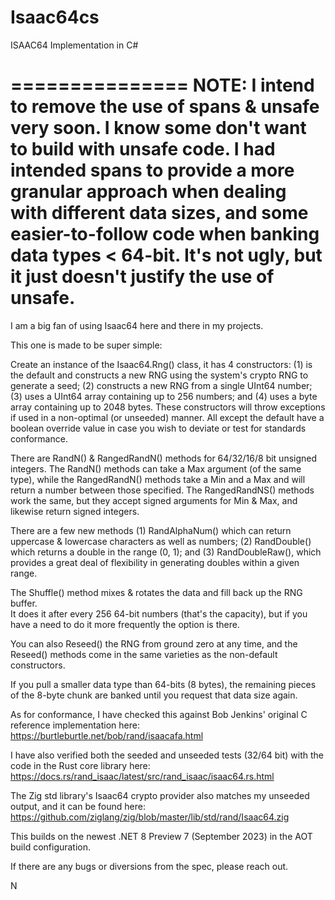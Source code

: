 # Isaac64cs

ISAAC64 Implementation in C#

===============
NOTE: I intend to remove the use of spans & unsafe very soon.  I know some don't want
to build with unsafe code. I had intended spans to provide a more granular approach
when dealing with different data sizes, and some easier-to-follow code when
banking data types < 64-bit.  It's not ugly, but it just doesn't justify the
use of unsafe.
===============

I am a big fan of using Isaac64 here and there in my projects.

This one is made to be super simple:

Create an instance of the Isaac64.Rng() class, it has 4 constructors: (1) is the default
and constructs a new RNG using the system's crypto RNG to generate a seed; (2) constructs
a new RNG from a single UInt64 number; (3) uses a UInt64 array containing up to 256
numbers; and (4) uses a byte array containing up to 2048 bytes.  These constructors
will throw exceptions if used in a non-optimal (or unseeded) manner.  All except the
default have a boolean override value in case you wish to deviate or test for
standards conformance.

There are RandN() & RangedRandN() methods for 64/32/16/8 bit unsigned integers.
The RandN() methods can take a Max argument (of the same type), while the 
RangedRandN() methods take a Min and a Max and will return a number between
those specified. The RangedRandNS() methods work the same, but they accept
signed arguments for Min & Max, and likewise return signed integers.

There are a few new methods (1) RandAlphaNum() which can return uppercase &
lowercase characters as well as numbers; (2) RandDouble() which returns a
double in the range (0, 1); and (3) RandDoubleRaw(), which provides a great
deal of flexibility in generating doubles within a given range.

The Shuffle() method mixes & rotates the data and fill back up the RNG buffer.  
It does it after every 256 64-bit numbers (that's the capacity), but if you have 
a need to do it more frequently the option is there.

You can also Reseed() the RNG from ground zero at any time, and the Reseed()
methods come in the same varieties as the non-default constructors.

If you pull a smaller data type than 64-bits (8 bytes), the remaining pieces 
of the 8-byte chunk are banked until you request that data size again.

As for conformance, I have checked this against Bob Jenkins' original C reference
implementation here: https://burtleburtle.net/bob/rand/isaacafa.html

I have also verified both the seeded and unseeded tests (32/64 bit) with the 
code in the Rust core library here: https://docs.rs/rand_isaac/latest/src/rand_isaac/isaac64.rs.html

The Zig std library's Isaac64 crypto provider also matches my unseeded output,
and it can be found here: https://github.com/ziglang/zig/blob/master/lib/std/rand/Isaac64.zig

This builds on the newest .NET 8 Preview 7 (September 2023) in the AOT build configuration.

If there are any bugs or diversions from the spec, please reach out.

N
